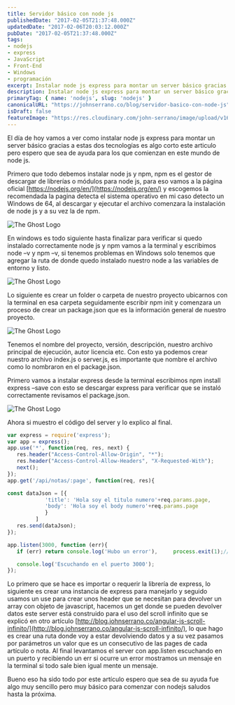 ```yaml
---
title: Servidor básico con node js
publishedDate: "2017-02-05T21:37:48.000Z"
updatedDate: "2017-02-06T20:03:12.000Z"
pubDate: "2017-02-05T21:37:48.000Z"
tags: 
- nodejs
- express
- JavaScript
- Front-End
- Windows
- programación
excerpt: Instalar node js express para montar un server básico gracias a estas dos tecnologías es algo corto este articulo.
description: Instalar node js express para montar un server básico gracias a estas dos tecnologías es algo corto este articulo.
primaryTag: { name: 'nodejs', slug: 'nodejs' }
canonicalURL: "https://johnserrano.co/blog/servidor-basico-con-node-js"
isDraft: false
featureImage: "https://res.cloudinary.com/john-serrano/image/upload/v1683316703/John%20Serrano/Blog%20Post/servidor-basico-con-node-js/serverBasic_hjwpvf.jpg"
---
```


El día de hoy vamos a ver como instalar node js express para montar un server básico gracias a estas dos tecnologías es algo corto este articulo pero espero que sea de ayuda para los que comienzan en este mundo de node js.

Primero que todo debemos instalar node js y npm, npm es el gestor de descargar de librerías o módulos para node js, para eso vamos a la página oficial [https://nodejs.org/en/](https://nodejs.org/en/)  y escogemos la recomendada la pagina detecta el sistema operativo en mi caso detecto un Windows de 64, al descargar y ejecutar el archivo comenzara la instalación de node js y a su vez la de npm.

![The Ghost Logo](https://res.cloudinary.com/john-serrano/image/upload/v1683319553/John%20Serrano/Blog%20Post/servidor-basico-con-node-js/node_1_huagnl.jpg)

En windows es todo siguiente hasta finalizar para verificar si quedo instalado correctamente node js y npm vamos a la terminal y escribimos node –v y npm –v, si tenemos problemas en Windows solo tenemos que agregar la ruta de donde quedo instalado nuestro node a las variables de entorno y listo.

![The Ghost Logo](https://res.cloudinary.com/john-serrano/image/upload/v1683319553/John%20Serrano/Blog%20Post/servidor-basico-con-node-js/node_2_xjv5g6.jpg)

Lo siguiente es crear un folder o carpeta de nuestro proyecto ubicarnos con la terminal en esa carpeta seguidamente escribir npm init y comenzara un proceso de crear un package.json que es la información general de nuestro proyecto.

![The Ghost Logo](https://res.cloudinary.com/john-serrano/image/upload/v1683319553/John%20Serrano/Blog%20Post/servidor-basico-con-node-js/node_3_btfo2i.jpg)

Tenemos el nombre del proyecto, versión, descripción, nuestro archivo principal de ejecución, autor licencia etc. Con esto ya podemos crear nuestro archivo index.js o server.js, es importante que nombre el archivo como lo nombraron en el package.json.

Primero vamos a instalar express desde la terminal escribimos npm install express –save con esto se descargar express para verificar que se instaló correctamente revisamos el package.json.

![The Ghost Logo](https://res.cloudinary.com/john-serrano/image/upload/v1683319553/John%20Serrano/Blog%20Post/servidor-basico-con-node-js/node_4_vxw4zt.jpg)

Ahora si muestro el código del server y lo explico al final.

```js
var express = require('express');
var app = express();
app.use('*', function(req, res, next) {
   res.header("Access-Control-Allow-Origin", "*");
   res.header("Access-Control-Allow-Headers", "X-Requested-With");
   next();
});
app.get('/api/notas/:page', function(req, res){

const dataJson = [{
            'title': 'Hola soy el titulo numero'+req.params.page,
            'body': 'Hola soy el body numero'+req.params.page
            }
         ]
   res.send(dataJson);
});

app.listen(3000, function (err){
   if (err) return console.log('Hubo un error'),     process.exit(1);//Devolvemos un mensaje si existe algun error

   console.log('Escuchando en el puerto 3000');
});
```
    

Lo primero que se hace es importar o requerir la librería de express, lo siguiente es crear una instancia de express para manejarlo y seguido usamos un use para crear unos header que se necesitan para devolver un array con objeto de javascript, hacemos un get donde se pueden devolver datos este server está construido para el uso del scroll infinito que se explicó en otro artículo [http://blog.johnserrano.co/angular-js-scroll-infinito/](http://blog.johnserrano.co/angular-js-scroll-infinito/), lo que hago es crear una ruta donde voy a estar devolviendo datos y a su vez pasamos por parámetros un valor que es un consecutivo de las pages de cada artículo o nota. Al final levantamos el server con app.listen escuchando en un puerto y recibiendo un err si ocurre un error mostramos un mensaje en la terminal si todo sale bien igual mente un mensaje.

Bueno eso ha sido todo por este artículo espero que sea de su ayuda fue algo muy sencillo pero muy básico para comenzar con nodejs saludos hasta la próxima.
